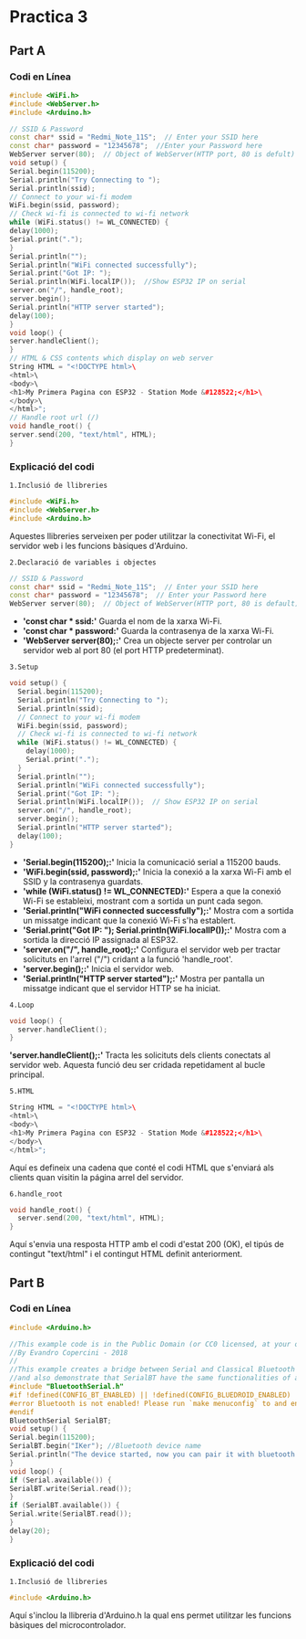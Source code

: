 # Practica 3
## Part A
### Codi en Línea 
```cpp
#include <WiFi.h>
#include <WebServer.h>
#include <Arduino.h>

// SSID & Password 
const char* ssid = "Redmi_Note_11S";  // Enter your SSID here 
const char* password = "12345678";  //Enter your Password here 
WebServer server(80);  // Object of WebServer(HTTP port, 80 is defult) 
void setup() { 
Serial.begin(115200); 
Serial.println("Try Connecting to "); 
Serial.println(ssid); 
// Connect to your wi-fi modem 
WiFi.begin(ssid, password); 
// Check wi-fi is connected to wi-fi network 
while (WiFi.status() != WL_CONNECTED) { 
delay(1000); 
Serial.print("."); 
} 
Serial.println(""); 
Serial.println("WiFi connected successfully"); 
Serial.print("Got IP: "); 
Serial.println(WiFi.localIP());  //Show ESP32 IP on serial 
server.on("/", handle_root); 
server.begin(); 
Serial.println("HTTP server started"); 
delay(100);  
} 
void loop() { 
server.handleClient(); 
} 
// HTML & CSS contents which display on web server 
String HTML = "<!DOCTYPE html>\ 
<html>\ 
<body>\ 
<h1>My Primera Pagina con ESP32 - Station Mode &#128522;</h1>\ 
</body>\ 
</html>"; 
// Handle root url (/) 
void handle_root() { 
server.send(200, "text/html", HTML); 
} 
```

### Explicació del codi
`1.Inclusió de llibreries`
```cpp
#include <WiFi.h>
#include <WebServer.h>
#include <Arduino.h>
```
Aquestes llibreries serveixen per poder utilitzar la conectivitat Wi-Fi, el servidor web i les funcions bàsiques d'Arduino.

`2.Declaració de variables i objectes`
```cpp
// SSID & Password 
const char* ssid = "Redmi_Note_11S";  // Enter your SSID here 
const char* password = "12345678";  // Enter your Password here 
WebServer server(80);  // Object of WebServer(HTTP port, 80 is default) 
```
- **'const char * ssid:'** Guarda el nom de la xarxa Wi-Fi.
- **'const char * password:'** Guarda la contrasenya de la xarxa Wi-Fi.
- **'WebServer server(80);:'** Crea un objecte server per controlar un servidor web al port 80 (el port HTTP predeterminat).

`3.Setup`
```cpp
void setup() { 
  Serial.begin(115200); 
  Serial.println("Try Connecting to "); 
  Serial.println(ssid); 
  // Connect to your wi-fi modem 
  WiFi.begin(ssid, password); 
  // Check wi-fi is connected to wi-fi network 
  while (WiFi.status() != WL_CONNECTED) { 
    delay(1000); 
    Serial.print("."); 
  } 
  Serial.println(""); 
  Serial.println("WiFi connected successfully"); 
  Serial.print("Got IP: "); 
  Serial.println(WiFi.localIP());  // Show ESP32 IP on serial 
  server.on("/", handle_root); 
  server.begin(); 
  Serial.println("HTTP server started"); 
  delay(100);  
} 
```
- **'Serial.begin(115200);:'** Inicia la comunicació serial a 115200 bauds.
- **'WiFi.begin(ssid, password);:'** Inicia la conexió a la xarxa Wi-Fi amb el SSID y la contrasenya guardats.
- **'while (WiFi.status() != WL_CONNECTED):'** Espera a que la conexió Wi-Fi se estableixi, mostrant com a sortida un punt cada segon.
- **'Serial.println("WiFi connected successfully");:'** Mostra com a sortida un missatge indicant que la conexió Wi-Fi s'ha establert.
- **'Serial.print("Got IP: "); Serial.println(WiFi.localIP());:'** Mostra com a sortida la direcció IP assignada al ESP32.
- **'server.on("/", handle_root);:'** Configura el servidor web per tractar solicituts en l'arrel ("/") cridant a la funció 'handle_root'.
- **'server.begin();:'** Inicia el servidor web.
- **'Serial.println("HTTP server started");:'** Mostra per pantalla un missatge indicant que el servidor HTTP se ha iniciat.

`4.Loop`
```cpp
void loop() { 
  server.handleClient(); 
} 
```
**'server.handleClient();:'** Tracta les solicituts dels clients conectats al servidor web. Aquesta funció deu ser cridada repetidament al bucle principal.

`5.HTML`
```cpp
String HTML = "<!DOCTYPE html>\ 
<html>\ 
<body>\ 
<h1>My Primera Pagina con ESP32 - Station Mode &#128522;</h1>\ 
</body>\ 
</html>";
```
Aquí es defineix una cadena que conté el codi HTML que s'enviará als clients quan visitin la página arrel del servidor.

`6.handle_root`
```cpp
void handle_root() { 
  server.send(200, "text/html", HTML); 
}
```
Aquí s'envia una resposta HTTP amb el codi d'estat 200 (OK), el tipús de contingut "text/html" i el contingut HTML definit anteriorment.

## Part B
### Codi en Línea 
```cpp
#include <Arduino.h>

//This example code is in the Public Domain (or CC0 licensed, at your option.) 
//By Evandro Copercini - 2018 
// 
//This example creates a bridge between Serial and Classical Bluetooth (SPP) 
//and also demonstrate that SerialBT have the same functionalities of a normal Serial 
#include "BluetoothSerial.h" 
#if !defined(CONFIG_BT_ENABLED) || !defined(CONFIG_BLUEDROID_ENABLED) 
#error Bluetooth is not enabled! Please run `make menuconfig` to and enable it 
#endif 
BluetoothSerial SerialBT; 
void setup() { 
Serial.begin(115200); 
SerialBT.begin("IKer"); //Bluetooth device name 
Serial.println("The device started, now you can pair it with bluetooth!"); 
} 
void loop() { 
if (Serial.available()) { 
SerialBT.write(Serial.read()); 
} 
if (SerialBT.available()) { 
Serial.write(SerialBT.read()); 
} 
delay(20); 
} 
```

### Explicació del codi
`1.Inclusió de llibreries`
```cpp
#include <Arduino.h>
```
Aquí s'inclou la llibreria d'Arduino.h la qual ens permet utilitzar les funcions bàsiques del microcontrolador.
